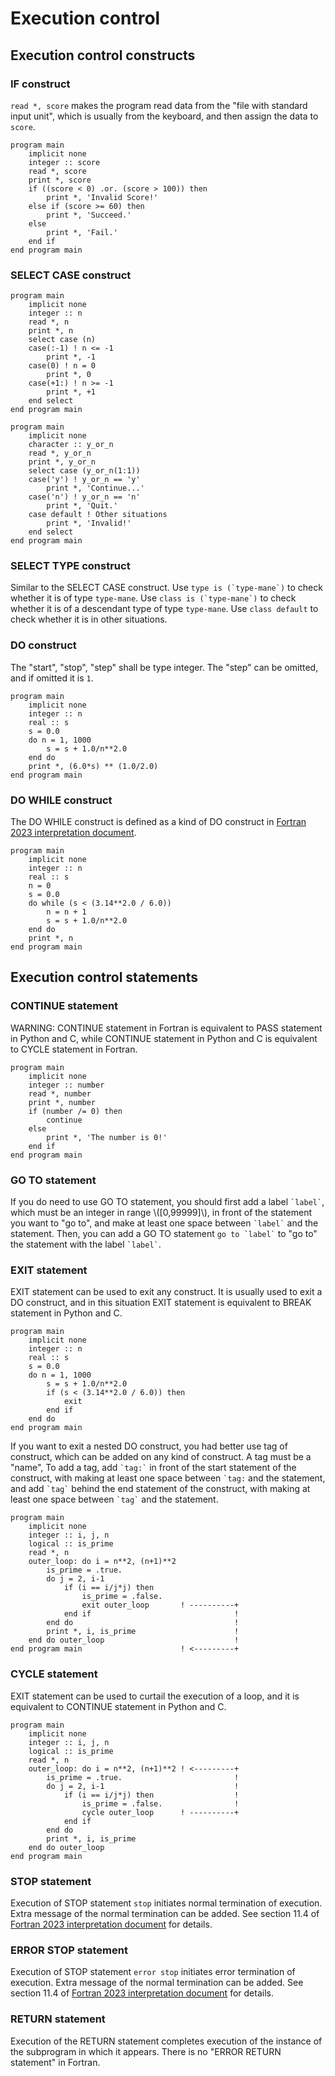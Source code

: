 # Execution control

## Execution control constructs

### IF construct

`read *, score` makes the program read data from the "file with standard input unit", which is usually from the keyboard, and then assign the data to `score`.
```fortran-free-form
program main
    implicit none
    integer :: score
    read *, score
    print *, score
    if ((score < 0) .or. (score > 100)) then
        print *, 'Invalid Score!'
    else if (score >= 60) then
        print *, 'Succeed.'
    else
        print *, 'Fail.'
    end if
end program main
```

### SELECT CASE construct

```fortran-free-form
program main
    implicit none
    integer :: n
    read *, n
    print *, n
    select case (n)
    case(:-1) ! n <= -1
        print *, -1
    case(0) ! n = 0
        print *, 0
    case(+1:) ! n >= -1
        print *, +1
    end select
end program main
```
```fortran-free-form
program main
    implicit none
    character :: y_or_n
    read *, y_or_n
    print *, y_or_n
    select case (y_or_n(1:1))
    case('y') ! y_or_n == 'y'
        print *, 'Continue...'
    case('n') ! y_or_n == 'n'
        print *, 'Quit.'
    case default ! Other situations
        print *, 'Invalid!'
    end select
end program main
```

### SELECT TYPE construct

Similar to the SELECT CASE construct. Use `` type is (`type-mane`) `` to check whether it is of type `type-mane`. Use `` class is (`type-mane`) `` to check whether it is of a descendant type of type `type-mane`. Use `class default` to check whether it is in other situations.

### DO construct

The "start", "stop", "step" shall be type integer. The "step" can be omitted, and if omitted it is `1`.
```fortran-free-form
program main
    implicit none
    integer :: n
    real :: s
    s = 0.0
    do n = 1, 1000
        s = s + 1.0/n**2.0
    end do
    print *, (6.0*s) ** (1.0/2.0)
end program main
```

### DO WHILE construct

The DO WHILE construct is defined as a kind of DO construct in [Fortran 2023 interpretation document](https://j3-fortran.org/doc/year/24/24-007.pdf).
```fortran-free-form
program main
    implicit none
    integer :: n
    real :: s
    n = 0
    s = 0.0
    do while (s < (3.14**2.0 / 6.0))
        n = n + 1
        s = s + 1.0/n**2.0
    end do
    print *, n
end program main
```

## Execution control statements

### CONTINUE statement

WARNING: CONTINUE statement in Fortran is equivalent to PASS statement in Python and C, while CONTINUE statement in Python and C is equivalent to CYCLE statement in Fortran.
```fortran-free-form
program main
    implicit none
    integer :: number
    read *, number
    print *, number
    if (number /= 0) then
        continue
    else
        print *, 'The number is 0!'
    end if
end program main
```

### GO TO statement

If you do need to use GO TO statement, you should first add a label `` `label` ``, which must be an integer in range \\([0,99999]\\), in front of the statement you want to "go to", and make at least one space between `` `label` `` and the statement. Then, you can add a GO TO statement `` go to `label` `` to "go to" the statement with the label `` `label` ``.

### EXIT statement

EXIT statement can be used to exit any construct. It is usually used to exit a DO construct, and in this situation EXIT statement is equivalent to BREAK statement in Python and C.
```fortran-free-form
program main
    implicit none
    integer :: n
    real :: s
    s = 0.0
    do n = 1, 1000
        s = s + 1.0/n**2.0
        if (s < (3.14**2.0 / 6.0)) then
            exit
        end if
    end do
end program main
```
If you want to exit a nested DO construct, you had better use tag of construct, which can be added on any kind of construct. A tag must be a "name", To add a tag, add `` `tag:` `` in front of the start statement of the construct, with making at least one space between `` `tag: `` and the statement, and add `` `tag` `` behind the end statement of the construct, with making at least one space between `` `tag` `` and the statement.
```fortran-free-form
program main
    implicit none
    integer :: i, j, n
    logical :: is_prime
    read *, n
    outer_loop: do i = n**2, (n+1)**2
        is_prime = .true.
        do j = 2, i-1
            if (i == i/j*j) then
                is_prime = .false.
                exit outer_loop       ! ----------+
            end if                                !
        end do                                    !
        print *, i, is_prime                      !
    end do outer_loop                             !
end program main                      ! <---------+
```

### CYCLE statement

EXIT statement can be used to curtail the execution of a loop, and it is equivalent to CONTINUE statement in Python and C.
```fortran-free-form
program main
    implicit none
    integer :: i, j, n
    logical :: is_prime
    read *, n
    outer_loop: do i = n**2, (n+1)**2 ! <---------+
        is_prime = .true.                         !
        do j = 2, i-1                             !
            if (i == i/j*j) then                  !
                is_prime = .false.                !
                cycle outer_loop      ! ----------+
            end if
        end do
        print *, i, is_prime
    end do outer_loop
end program main
```

### STOP statement

Execution of STOP statement `stop` initiates normal termination of execution. Extra message of the normal termination can be added. See section 11.4 of [Fortran 2023 interpretation document](https://j3-fortran.org/doc/year/24/24-007.pdf) for details.

### ERROR STOP statement

Execution of STOP statement `error stop` initiates error termination of execution. Extra message of the normal termination can be added. See section 11.4 of [Fortran 2023 interpretation document](https://j3-fortran.org/doc/year/24/24-007.pdf) for details.

### RETURN statement

Execution of the RETURN statement completes execution of the instance of the subprogram in which it appears. There is no "ERROR RETURN statement" in Fortran.

